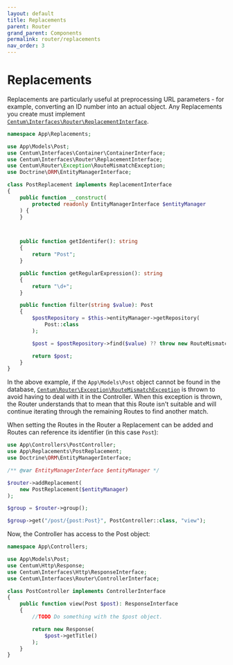 ```yaml
---
layout: default
title: Replacements
parent: Router
grand_parent: Components
permalink: router/replacements
nav_order: 3
---
```




# Replacements

Replacements are particularly useful at preprocessing URL parameters - for example, converting an ID number into an actual object.
Any Replacements you create must implement [`Centum\Interfaces\Router\ReplacementInterface`](https://github.com/SidRoberts/centum/blob/development/src/Interfaces/Router/ReplacementInterface.php).

```php
namespace App\Replacements;

use App\Models\Post;
use Centum\Interfaces\Container\ContainerInterface;
use Centum\Interfaces\Router\ReplacementInterface;
use Centum\Router\Exception\RouteMismatchException;
use Doctrine\ORM\EntityManagerInterface;

class PostReplacement implements ReplacementInterface
{
    public function __construct(
        protected readonly EntityManagerInterface $entityManager
    ) {
    }



    public function getIdentifer(): string
    {
        return "Post";
    }

    public function getRegularExpression(): string
    {
        return "\d+";
    }

    public function filter(string $value): Post
    {
        $postRepository = $this->entityManager->getRepository(
            Post::class
        );

        $post = $postRepository->find($value) ?? throw new RouteMismatchException();

        return $post;
    }
}
```

In the above example, if the `App\Models\Post` object cannot be found in the database, [`Centum\Router\Exception\RouteMismatchException`](https://github.com/SidRoberts/centum/blob/development/src/Router/Exception/RouteMismatchException.php) is thrown to avoid having to deal with it in the Controller.
When this exception is thrown, the Router understands that to mean that this Route isn't suitable and will continue iterating through the remaining Routes to find another match.

When setting the Routes in the Router a Replacement can be added and Routes can reference its identifier (in this case `Post`):

```php
use App\Controllers\PostController;
use App\Replacements\PostReplacement;
use Doctrine\ORM\EntityManagerInterface;

/** @var EntityManagerInterface $entityManager */

$router->addReplacement(
    new PostReplacement($entityManager)
);

$group = $router->group();

$group->get("/post/{post:Post}", PostController::class, "view");
```

Now, the Controller has access to the Post object:

```php
namespace App\Controllers;

use App\Models\Post;
use Centum\Http\Response;
use Centum\Interfaces\Http\ResponseInterface;
use Centum\Interfaces\Router\ControllerInterface;

class PostController implements ControllerInterface
{
    public function view(Post $post): ResponseInterface
    {
        //TODO Do something with the $post object.

        return new Response(
            $post->getTitle()
        );
    }
}
```
